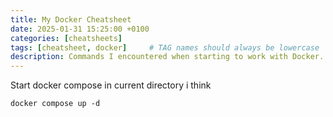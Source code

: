 ```yaml
---
title: My Docker Cheatsheet
date: 2025-01-31 15:25:00 +0100
categories: [cheatsheets]
tags: [cheatsheet, docker]     # TAG names should always be lowercase
description: Commands I encountered when starting to work with Docker.
---
```


Start docker compose in current directory i think
```
docker compose up -d
```